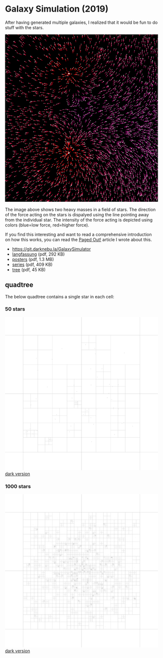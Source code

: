 # Galaxy Simulation (2019)

After having generated multiple galaxies, I realized that it would be fun to do stuff with the stars.

<img src="./example_image_cropped.png">

The image above shows two heavy masses in a field of stars. The direction of the force acting on the stars is dispalyed using the line pointing away from the individual star. The intensity of the force acting is depicted using colors (blue=low force, red=higher force).

If you find this interesting and want to read a comprehensive introduction on how this works, you can read the <a href="https://emile.space/projects/paged-out/">Paged Out!</a> article I wrote about this.

- <a href="https://git.darknebu.la/GalaxySimulator">https://git.darknebu.la/GalaxySimulator</a>
- <a href="./langfassung.pdf">langfassung</a> (pdf, 292 KB)
- <a href="./posters.pdf">posters</a> (pdf, 1.3 MB)
- <a href="./series.pdf">series</a> (pdf, 409 KB)
- <a href="./tree.pdf">tree</a> (pdf, 45 KB)

## quadtree

The below quadtree contains a single star in each cell:

### 50 stars

<img src="./barnes-hut-tree-50-negated.png">
<a href="./barnes-hut-tree-50.png">dark version</a>

### 1000 stars

<img src="./barnes-hut-tree-1000-negated.png">
<a href="./barnes-hut-tree-1000.png">dark version</a>



